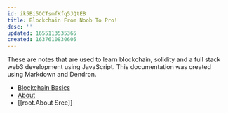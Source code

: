 ```yaml
---
id: ik5Bi5OCTsmfKfq5JQtEB
title: Blockchain From Noob To Pro!
desc: ''
updated: 1655113535365
created: 1637610830605
---
```

 
These are notes that are used to learn blockchain, solidity and a full stack web3 development using JavaScript. This documentation was created using Markdown and Dendron. 

- [Blockchain Basics](./root.Blockchain%20Basics.md)
- [About](./about.md)
- [[root.About Sree]]